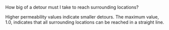 How big of a detour must I take to reach surrounding locations?

Higher permeability values indicate smaller detours. The maximum value, 1.0, indicates that all surrounding locations can be reached in a straight line.
